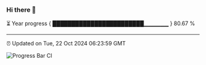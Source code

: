 ### Hi there 👋

⏳ Year progress { ████████████████████████▁▁▁▁▁▁ } 80.67 %

---

⏰ Updated on Tue, 22 Oct 2024 06:23:59 GMT

![Progress Bar CI](https://github.com/liununu/liununu/workflows/Progress%20Bar%20CI/badge.svg)
